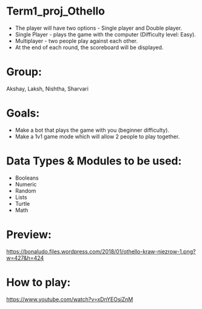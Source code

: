 # Term1_proj_Othello
* The player will have two options - Single player and Double player.
* Single Player - plays the game with the computer (Difficulty level: Easy).
* Multiplayer - two people play against each other.
* At the end of each round,  the scoreboard will be displayed.
# Group:
Akshay, Laksh, Nishtha, Sharvari
# Goals:
* Make a bot that plays the game with you (beginner difficulty).
* Make a 1v1 game mode which will allow 2 people to play together.
# Data Types & Modules to be used:
* Booleans
* Numeric 
* Random
* Lists
* Turtle 
* Math
# Preview:
https://bonaludo.files.wordpress.com/2018/01/othello-kraw-niezrow-1.png?w=427&h=424
# How to play:
https://www.youtube.com/watch?v=xDnYEOsjZnM
